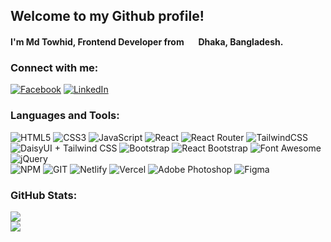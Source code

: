 ## Welcome to my Github profile!
<h4>I'm Md Towhid, Frontend Developer from <img src="https://flagcdn.com/16x12/bd.png" srcset="https://flagcdn.com/32x24/bd.png 2x, https://flagcdn.com/48x36/bd.png 3x" width="16" height="12"> <strong>Dhaka, Bangladesh.</strong></h4>

### Connect with me:
[![Facebook](https://img.shields.io/badge/Facebook-%231877F2.svg?logo=Facebook&logoColor=white)](https://www.facebook.com/towhid002k) 
[![LinkedIn](https://img.shields.io/badge/LinkedIn-%230077B5.svg?logo=linkedin&logoColor=white)](https://www.linkedin.com/in/md-towhid-islam-69997028b/) 
<!-- [![Twitter](https://img.shields.io/badge/Twitter-%231DA1F2.svg?logo=Twitter&logoColor=white)](https://twitter.com/shovonkumar0) -->

### Languages and Tools:
![HTML5](https://img.shields.io/badge/html5-%23E34F26.svg?style=for-the-badge&logo=html5&logoColor=white) 
![CSS3](https://img.shields.io/badge/css3-%231572B6.svg?style=for-the-badge&logo=css3&logoColor=white) 
![JavaScript](https://img.shields.io/badge/javascript-%23323330.svg?style=for-the-badge&logo=javascript&logoColor=%23F7DF1E) 
![React](https://img.shields.io/badge/react-%2320232a.svg?style=for-the-badge&logo=react&logoColor=%2361DAFB) 
![React Router](https://img.shields.io/badge/React_Router-CA4245?style=for-the-badge&logo=react-router&logoColor=white) 
![TailwindCSS](https://img.shields.io/badge/tailwindcss-%2338B2AC.svg?style=for-the-badge&logo=tailwind-css&logoColor=white) 
![DaisyUI + Tailwind CSS](https://img.shields.io/badge/DaisyUI+%20Tailwind%20CSS-%2342B883.svg?style=for-the-badge&logo=tailwind-css&logoColor=white&logoWidth=20)
![Bootstrap](https://img.shields.io/badge/bootstrap-%23563D7C.svg?style=for-the-badge&logo=bootstrap&logoColor=white) 
![React Bootstrap](https://img.shields.io/badge/React%20Bootstrap-%2361DAFB.svg?style=for-the-badge&logo=react&logoColor=white)
![Font Awesome](https://img.shields.io/badge/Font%20Awesome-%2304404F?style=for-the-badge&logo=font-awesome&logoColor=white)
![jQuery](https://img.shields.io/badge/jquery-%230769AD.svg?style=for-the-badge&logo=jquery&logoColor=white)   
![NPM](https://img.shields.io/badge/NPM-%23CB3837.svg?style=for-the-badge&logo=npm&logoColor=white) 
![GIT](https://img.shields.io/badge/Git-fc6d26?style=for-the-badge&logo=git&logoColor=white) 
![Netlify](https://img.shields.io/badge/netlify-%23000000.svg?style=for-the-badge&logo=netlify&logoColor=#00C7B7) 
![Vercel](https://img.shields.io/badge/vercel-%23000000.svg?style=for-the-badge&logo=vercel&logoColor=white) 
![Adobe Photoshop](https://img.shields.io/badge/adobephotoshop-%2331A8FF.svg?style=for-the-badge&logo=adobephotoshop&logoColor=white) 
![Figma](https://img.shields.io/badge/figma-%23F24E1E.svg?style=for-the-badge&logo=figma&logoColor=white)

 ### GitHub Stats:
![](https://github-readme-streak-stats.herokuapp.com/?user=TowhidIslam002k&theme=radical&hide_border=true) <br/>
![](https://github-readme-stats.vercel.app/api/top-langs/?username=TowhidIslam002k&theme=radical&hide_border=true&include_all_commits=true&count_private=true&layout=compact) <br/>
 <!-- [![](https://visitcount.itsvg.in/api?id=TowhidIslam002k&icon=1&color=11)](https://visitcount.itsvg.in) -->

